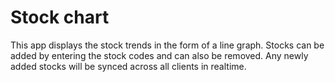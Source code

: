 Stock chart
=========================

This app displays the stock trends in the form of a line graph. Stocks can be added by entering the stock codes and can also be removed. Any newly added stocks will be synced across all clients in realtime.
